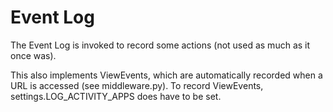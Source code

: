 # Event Log

The Event Log is invoked to record some actions (not used as much as it once was).

This also implements ViewEvents, which are automatically recorded when a URL is accessed (see middleware.py).
To record ViewEvents, settings.LOG_ACTIVITY_APPS does have to be set.